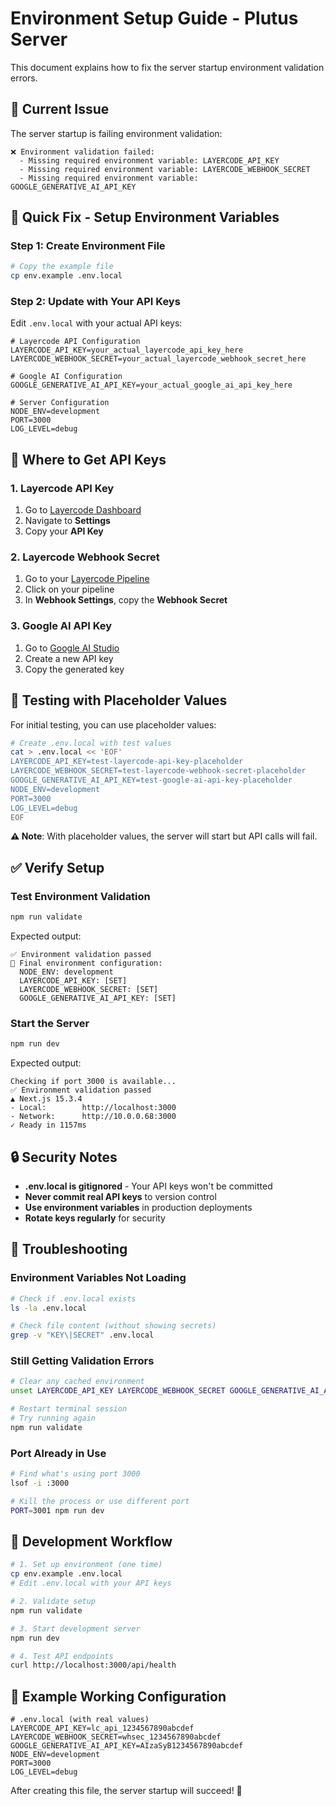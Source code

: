 # Environment Setup Guide - Plutus Server

This document explains how to fix the server startup environment validation errors.

## 🚨 **Current Issue**

The server startup is failing environment validation:
```
❌ Environment validation failed:
  - Missing required environment variable: LAYERCODE_API_KEY
  - Missing required environment variable: LAYERCODE_WEBHOOK_SECRET
  - Missing required environment variable: GOOGLE_GENERATIVE_AI_API_KEY
```

## 🔧 **Quick Fix - Setup Environment Variables**

### **Step 1: Create Environment File**
```bash
# Copy the example file
cp env.example .env.local
```

### **Step 2: Update with Your API Keys**
Edit `.env.local` with your actual API keys:

```env
# Layercode API Configuration
LAYERCODE_API_KEY=your_actual_layercode_api_key_here
LAYERCODE_WEBHOOK_SECRET=your_actual_layercode_webhook_secret_here

# Google AI Configuration  
GOOGLE_GENERATIVE_AI_API_KEY=your_actual_google_ai_api_key_here

# Server Configuration
NODE_ENV=development
PORT=3000
LOG_LEVEL=debug
```

## 🔑 **Where to Get API Keys**

### **1. Layercode API Key**
1. Go to [Layercode Dashboard](https://dash.layercode.com)
2. Navigate to **Settings** 
3. Copy your **API Key**

### **2. Layercode Webhook Secret**
1. Go to your [Layercode Pipeline](https://dash.layercode.com/pipelines/)
2. Click on your pipeline
3. In **Webhook Settings**, copy the **Webhook Secret**

### **3. Google AI API Key**
1. Go to [Google AI Studio](https://makersuite.google.com/app/apikey)
2. Create a new API key
3. Copy the generated key

## 🧪 **Testing with Placeholder Values**

For initial testing, you can use placeholder values:

```bash
# Create .env.local with test values
cat > .env.local << 'EOF'
LAYERCODE_API_KEY=test-layercode-api-key-placeholder
LAYERCODE_WEBHOOK_SECRET=test-layercode-webhook-secret-placeholder
GOOGLE_GENERATIVE_AI_API_KEY=test-google-ai-api-key-placeholder
NODE_ENV=development
PORT=3000
LOG_LEVEL=debug
EOF
```

**⚠️ Note**: With placeholder values, the server will start but API calls will fail.

## ✅ **Verify Setup**

### **Test Environment Validation**
```bash
npm run validate
```

Expected output:
```
✅ Environment validation passed
🎯 Final environment configuration:
  NODE_ENV: development
  LAYERCODE_API_KEY: [SET]
  LAYERCODE_WEBHOOK_SECRET: [SET]
  GOOGLE_GENERATIVE_AI_API_KEY: [SET]
```

### **Start the Server**
```bash
npm run dev
```

Expected output:
```
Checking if port 3000 is available...
✅ Environment validation passed
▲ Next.js 15.3.4
- Local:        http://localhost:3000
- Network:      http://10.0.0.68:3000
✓ Ready in 1157ms
```

## 🔒 **Security Notes**

- **.env.local is gitignored** - Your API keys won't be committed
- **Never commit real API keys** to version control
- **Use environment variables** in production deployments
- **Rotate keys regularly** for security

## 🐛 **Troubleshooting**

### **Environment Variables Not Loading**
```bash
# Check if .env.local exists
ls -la .env.local

# Check file content (without showing secrets)
grep -v "KEY\|SECRET" .env.local
```

### **Still Getting Validation Errors**
```bash
# Clear any cached environment
unset LAYERCODE_API_KEY LAYERCODE_WEBHOOK_SECRET GOOGLE_GENERATIVE_AI_API_KEY

# Restart terminal session
# Try running again
npm run validate
```

### **Port Already in Use**
```bash
# Find what's using port 3000
lsof -i :3000

# Kill the process or use different port
PORT=3001 npm run dev
```

## 🚀 **Development Workflow**

```bash
# 1. Set up environment (one time)
cp env.example .env.local
# Edit .env.local with your API keys

# 2. Validate setup
npm run validate

# 3. Start development server
npm run dev

# 4. Test API endpoints
curl http://localhost:3000/api/health
```

## 📝 **Example Working Configuration**

```env
# .env.local (with real values)
LAYERCODE_API_KEY=lc_api_1234567890abcdef
LAYERCODE_WEBHOOK_SECRET=whsec_1234567890abcdef
GOOGLE_GENERATIVE_AI_API_KEY=AIzaSyB1234567890abcdef
NODE_ENV=development
PORT=3000
LOG_LEVEL=debug
```

After creating this file, the server startup will succeed! 🎉 